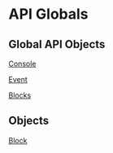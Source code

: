 # API Globals

## Global API Objects

[Console](Console.md)

[Event](Event.md)

[Blocks](Blocks.md)

## Objects

[Block](Block.md)

